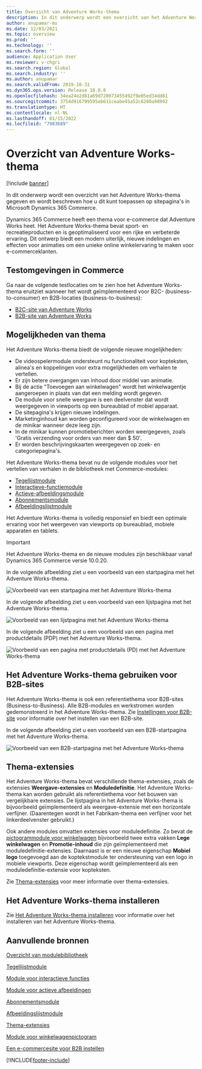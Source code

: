 ```yaml
---
title: Overzicht van Adventure Works-thema
description: In dit onderwerp wordt een overzicht van het Adventure Works-thema gegeven en wordt beschreven hoe u dit kunt toepassen op sitepagina's in Microsoft Dynamics 365 Commerce.
author: anupamar-ms
ms.date: 12/03/2021
ms.topic: overview
ms.prod: ''
ms.technology: ''
ms.search.form: ''
audience: Application User
ms.reviewer: v-chgri
ms.search.region: Global
ms.search.industry: ''
ms.author: anupamar
ms.search.validFrom: 2019-10-31
ms.dyn365.ops.version: Release 10.0.8
ms.openlocfilehash: 34ea24e2d81a69d720973455492f9e05ed34dd81
ms.sourcegitcommit: 3754d916799595eb611ceabe45a52c6280a98992
ms.translationtype: HT
ms.contentlocale: nl-NL
ms.lasthandoff: 01/15/2022
ms.locfileid: "7983689"
---
```

# <a name="adventure-works-theme-overview"></a>Overzicht van Adventure Works-thema

[!include [banner](includes/banner.md)]

In dit onderwerp wordt een overzicht van het Adventure Works-thema gegeven en wordt beschreven hoe u dit kunt toepassen op sitepagina's in Microsoft Dynamics 365 Commerce.

Dynamics 365 Commerce heeft een thema voor e-commerce dat Adventure Works heet. Het Adventure Works-thema bevat sport- en recreatieproducten en is geoptimaliseerd voor een rijke en verbeterde ervaring. Dit ontwerp biedt een modern uiterlijk, nieuwe indelingen en effecten voor animaties om een unieke online winkelervaring te maken voor e-commerceklanten.

## <a name="trial-environments-in-commerce"></a>Testomgevingen in Commerce

Ga naar de volgende testlocaties om te zien hoe het Adventure Works-thema eruitziet wanneer het wordt geïmplementeerd voor B2C- (business-to-consumer) en B2B-locaties (business-to-business):

- [B2C-site van Adventure Works](https://www.adventure-works.com/)
- [B2B-site van Adventure Works](https://www.adventure-works.com/business)

## <a name="theme-capabilities"></a>Mogelijkheden van thema

Het Adventure Works-thema biedt de volgende nieuwe mogelijkheden:

- De videospelermodule ondersteunt nu functionaliteit voor kopteksten, alinea's en koppelingen voor extra mogelijkheden om verhalen te vertellen.
- Er zijn betere overgangen van inhoud door middel van animatie.
- Bij de actie "Toevoegen aan winkelwagen" wordt het winkelwagentje aangeroepen in plaats van dat een melding wordt gegeven.
- De module voor snelle weergave is een deelvenster dat wordt weergegeven in viewports op een bureaublad of mobiel apparaat.
- De sitepagina's krijgen nieuwe indelingen. 
- Marketinginhoud kan worden geconfigureerd voor de winkelwagen en de minikar wanneer deze leeg zijn.
- In de minikar kunnen promotieberichten worden weergegeven, zoals 'Gratis verzending voor orders van meer dan $ 50'.
- Er worden beschrijvingskaarten weergegeven op zoek- en categoriepagina's.

Het Adventure Works-thema bevat nu de volgende modules voor het vertellen van verhalen in de bibliotheek met Commerce-modules:

- [Tegellijstmodule](tile-list-module.md)
- [Interactieve-functiemodule](interactive-feature-module.md)
- [Actieve-afbeeldingsmodule](active-image-module.md)
- [Abonnementsmodule](subscribe-module.md)
- [Afbeeldingslijstmodule](image-list-module.md)

Het Adventure Works-thema is volledig responsief en biedt een optimale ervaring voor het weergeven van viewports op bureaublad, mobiele apparaten en tablets.

> [!IMPORTANT]
> Het Adventure Works-thema en de nieuwe modules zijn beschikbaar vanaf Dynamics 365 Commerce versie 10.0.20.

In de volgende afbeelding ziet u een voorbeeld van een startpagina met het Adventure Works-thema.

![Voorbeeld van een startpagina met het Adventure Works-thema](./media/aw_b2c.PNG)

In de volgende afbeelding ziet u een voorbeeld van een lijstpagina met het Adventure Works-thema.

![Voorbeeld van een lijstpagina met het Adventure Works-thema](./media/Aw_list.PNG)

In de volgende afbeelding ziet u een voorbeeld van een pagina met productdetails (PDP) met het Adventure Works-thema.

![Voorbeeld van een pagina met productdetails (PD) met het Adventure Works-thema](./media/aw_pdp.PNG)

## <a name="use-the-adventure-works-theme-for-b2b-sites"></a>Het Adventure Works-thema gebruiken voor B2B-sites

Het Adventure Works-thema is ook een referentiethema voor B2B-sites (Business-to-Business). Alle B2B-modules en werkstromen worden gedemonstreerd in het Adventure Works-thema. Zie [Instellingen voor B2B-site](./b2b/set-up-b2b-site.md) voor informatie over het instellen van een B2B-site.

In de volgende afbeelding ziet u een voorbeeld van een B2B-startpagina met het Adventure Works-thema.

![Voorbeeld van een B2B-startpagina met het Adventure Works-thema](./media/aw_b2b.PNG)

## <a name="theme-extensions"></a>Thema-extensies

Het Adventure Works-thema bevat verschillende thema-extensies, zoals de extensies **Weergave-extensies** en **Moduledefinitie**. Het Adventure Works-thema kan worden gebruikt als referentiethema voor het bouwen van vergelijkbare extensies. De lijstpagina in het Adventure Works-thema is bijvoorbeeld geïmplementeerd als weergave-extensie met een horizontale verfijner. (Daarentegen wordt in het Fabrikam-thema een verfijner voor het linkerdeelvenster gebruikt.)

Ook andere modules omvatten extensies voor moduledefinitie. Zo bevat de [pictogrammodule voor winkelwagen](cart-icon-module.md) bijvoorbeeld twee extra vakken **Lege winkelwagen** en **Promotie-inhoud** die zijn geïmplementeerd met moduledefinitie-extensies. Daarnaast is er een nieuwe eigenschap **Mobiel logo** toegevoegd aan de koptekstmodule ter ondersteuning van een logo in mobiele viewports. Deze eigenschap wordt geïmplementeerd als een moduledefinitie-extensie voor kopteksten.

Zie [Thema-extensies](e-commerce-extensibility/theme-module-extensions.md) voor meer informatie over thema-extensies.

## <a name="install-the-adventure-works-theme"></a>Het Adventure Works-thema installeren

Zie [Het Adventure Works-thema installeren](install-adventure-works.md) voor informatie over het installeren van het Adventure Works-thema.

## <a name="additional-resources"></a>Aanvullende bronnen

[Overzicht van modulebibliotheek](starter-kit-overview.md)

[Tegellijstmodule](tile-list-module.md)

[Module voor interactieve functies](interactive-feature-module.md)

[Module voor actieve afbeeldingen](active-image-module.md)

[Abonnementsmodule](subscribe-module.md)

[Afbeeldingslijstmodule](image-list-module.md)

[Thema-extensies](e-commerce-extensibility/theme-module-extensions.md)

[Module voor winkelwagenpictogram](cart-icon-module.md)

[Een e-commercesite voor B2B instellen](./b2b/set-up-b2b-site.md)

[!INCLUDE[footer-include](../includes/footer-banner.md)]
